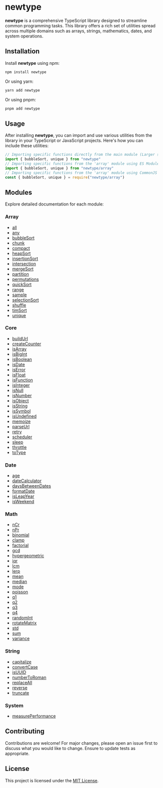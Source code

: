 # newtype

**newtype** is a comprehensive TypeScript library designed to streamline common programming tasks. This library offers a rich set of utilities spread across multiple domains such as arrays, strings, mathematics, dates, and system operations.

## Installation

Install **newtype** using npm:

```bash
npm install newtype
```

Or using yarn:

```bash
yarn add newtype
```

Or using pnpm:

```bash
pnpm add newtype
```

## Usage

After installing **newtype**, you can import and use various utilities from the library in your TypeScript or JavaScript projects. Here's how you can include these utilities:

```javascript
// Importing specific functions directly from the main module (Larger size)
import { bubbleSort, unique } from "newtype"
// Importing specific functions from the 'array' module using ES Modules
import { bubbleSort, unique } from "newtype/array"
// Importing specific functions from the 'array' module using CommonJS
const { bubbleSort, unique } = require("newtype/array")
```

## Modules

Explore detailed documentation for each module:

### Array

- [all](src/array/all/README.md)
- [any](src/array/any/README.md)
- [bubbleSort](src/array/bubble-sort/README.md)
- [chunk](src/array/chunk/README.md)
- [compact](src/array/compact/README.md)
- [heapSort](src/array/heap-sort/README.md)
- [insertionSort](src/array/insertion-sort/README.md)
- [intersection](src/array/intersection/README.md)
- [mergeSort](src/array/merge-sort/README.md)
- [partition](src/array/partition/README.md)
- [permutations](src/array/permutations/README.md)
- [quickSort](src/array/quick-sort/README.md)
- [range](src/array/range/README.md)
- [sample](src/array/sample/README.md)
- [selectionSort](src/array/selection-sort/README.md)
- [shuffle](src/array/shuffle/README.md)
- [timSort](src/array/tim-sort/README.md)
- [unique](src/array/unique/README.md)

### Core

- [buildUrl](src/core/build-url/README.md)
- [createCounter](src/core/create-counter/README.md)
- [isArray](src/core/is-array/README.md)
- [isBigInt](src/core/is-big-int/README.md)
- [isBoolean](src/core/is-boolean/README.md)
- [isDate](src/core/is-date/README.md)
- [isError](src/core/is-error/README.md)
- [isFloat](src/core/is-float/README.md)
- [isFunction](src/core/is-function/README.md)
- [isInteger](src/core/is-integer/README.md)
- [isNull](src/core/is-null/README.md)
- [isNumber](src/core/is-number/README.md)
- [isObject](src/core/is-object/README.md)
- [isString](src/core/is-string/README.md)
- [isSymbol](src/core/is-symbol/README.md)
- [isUndefined](src/core/is-undefined/README.md)
- [memoize](src/core/memoize/README.md)
- [parseUrl](src/core/parse-url/README.md)
- [retry](src/core/retry/README.md)
- [scheduler](src/core/scheduler/README.md)
- [sleep](src/core/sleep/README.md)
- [throttle](src/core/throttle/README.md)
- [toType](src/core/to-type/README.md)

### Date

- [age](src/date/age/README.md)
- [dateCalculator](src/date/date-calculator/README.md)
- [daysBetweenDates](src/date/days-between-dates/README.md)
- [formatDate](src/date/format-date/README.md)
- [isLeapYear](src/date/is-leap-year/README.md)
- [isWeekend](src/date/is-weekend/README.md)

### Math

- [nCr](src/math/arrangements/README.md)
- [nPr](src/math/arrangements/README.md)
- [binomial](src/math/binomial/README.md)
- [clamp](src/math/clamp/README.md)
- [factorial](src/math/factorial/README.md)
- [gcd](src/math/gcd/README.md)
- [hypergeometric](src/math/hypergeometric/README.md)
- [iqr](src/math/iqr/README.md)
- [lcm](src/math/lcm/README.md)
- [lerp](src/math/lerp/README.md)
- [mean](src/math/mean/README.md)
- [median](src/math/median/README.md)
- [mode](src/math/mode/README.md)
- [poisson](src/math/poisson/README.md)
- [q1](src/math/quartile/README.md)
- [q2](src/math/quartile/README.md)
- [q3](src/math/quartile/README.md)
- [q4](src/math/quartile/README.md)
- [randomInt](src/math/random-int/README.md)
- [rotateMatrix](src/math/rotate-matrix/README.md)
- [std](src/math/std/README.md)
- [sum](src/math/sum/README.md)
- [variance](src/math/variance/README.md)

### String

- [capitalize](src/string/capitalize/README.md)
- [convertCase](src/string/convert-case/README.md)
- [isUUID](src/string/is-uuid/README.md)
- [numberToRoman](src/string/number-to-roman/README.md)
- [replaceAll](src/string/replace-all/README.md)
- [reverse](src/string/reverse/README.md)
- [truncate](src/string/truncate/README.md)

### System

- [measurePerformance](src/system/measure-performance/README.md)

## Contributing

Contributions are welcome! For major changes, please open an issue first to discuss what you would like to change. Ensure to update tests as appropriate.

## License

This project is licensed under the [MIT License](LICENSE).
